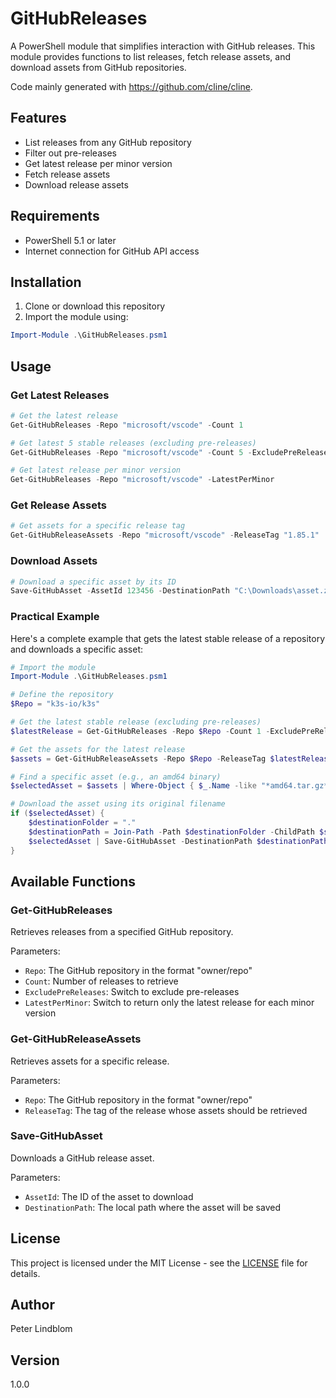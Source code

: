 # GitHubReleases

A PowerShell module that simplifies interaction with GitHub releases. This module provides functions to list releases, fetch release assets, and download assets from GitHub repositories.

Code mainly generated with https://github.com/cline/cline.

## Features

- List releases from any GitHub repository
- Filter out pre-releases
- Get latest release per minor version
- Fetch release assets
- Download release assets

## Requirements

- PowerShell 5.1 or later
- Internet connection for GitHub API access

## Installation

1. Clone or download this repository
2. Import the module using:
```powershell
Import-Module .\GitHubReleases.psm1
```

## Usage

### Get Latest Releases

```powershell
# Get the latest release
Get-GitHubReleases -Repo "microsoft/vscode" -Count 1

# Get latest 5 stable releases (excluding pre-releases)
Get-GitHubReleases -Repo "microsoft/vscode" -Count 5 -ExcludePreReleases

# Get latest release per minor version
Get-GitHubReleases -Repo "microsoft/vscode" -LatestPerMinor
```

### Get Release Assets

```powershell
# Get assets for a specific release tag
Get-GitHubReleaseAssets -Repo "microsoft/vscode" -ReleaseTag "1.85.1"
```

### Download Assets

```powershell
# Download a specific asset by its ID
Save-GitHubAsset -AssetId 123456 -DestinationPath "C:\Downloads\asset.zip"
```

### Practical Example

Here's a complete example that gets the latest stable release of a repository and downloads a specific asset:

```powershell
# Import the module
Import-Module .\GitHubReleases.psm1

# Define the repository
$Repo = "k3s-io/k3s"

# Get the latest stable release (excluding pre-releases)
$latestRelease = Get-GitHubReleases -Repo $Repo -Count 1 -ExcludePreReleases

# Get the assets for the latest release
$assets = Get-GitHubReleaseAssets -Repo $Repo -ReleaseTag $latestRelease.Tag

# Find a specific asset (e.g., an amd64 binary)
$selectedAsset = $assets | Where-Object { $_.Name -like "*amd64.tar.gz*" }

# Download the asset using its original filename
if ($selectedAsset) {
    $destinationFolder = "."
    $destinationPath = Join-Path -Path $destinationFolder -ChildPath $selectedAsset.Name
    $selectedAsset | Save-GitHubAsset -DestinationPath $destinationPath
}
```

## Available Functions

### Get-GitHubReleases
Retrieves releases from a specified GitHub repository.

Parameters:
- `Repo`: The GitHub repository in the format "owner/repo"
- `Count`: Number of releases to retrieve
- `ExcludePreReleases`: Switch to exclude pre-releases
- `LatestPerMinor`: Switch to return only the latest release for each minor version

### Get-GitHubReleaseAssets
Retrieves assets for a specific release.

Parameters:
- `Repo`: The GitHub repository in the format "owner/repo"
- `ReleaseTag`: The tag of the release whose assets should be retrieved

### Save-GitHubAsset
Downloads a GitHub release asset.

Parameters:
- `AssetId`: The ID of the asset to download
- `DestinationPath`: The local path where the asset will be saved

## License

This project is licensed under the MIT License - see the [LICENSE](LICENSE) file for details.

## Author

Peter Lindblom

## Version

1.0.0
